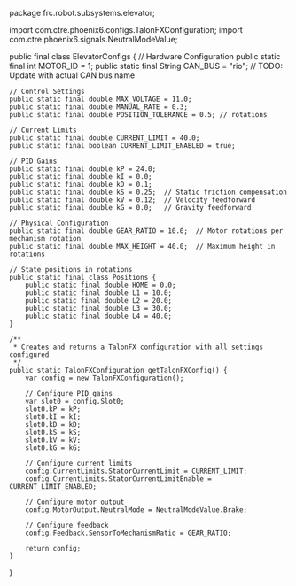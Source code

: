 package frc.robot.subsystems.elevator;

import com.ctre.phoenix6.configs.TalonFXConfiguration;
import com.ctre.phoenix6.signals.NeutralModeValue;

public final class ElevatorConfigs {
    // Hardware Configuration
    public static final int MOTOR_ID = 1;
    public static final String CAN_BUS = "rio"; // TODO: Update with actual CAN bus name
    
    // Control Settings
    public static final double MAX_VOLTAGE = 11.0;
    public static final double MANUAL_RATE = 0.3;
    public static final double POSITION_TOLERANCE = 0.5; // rotations
    
    // Current Limits
    public static final double CURRENT_LIMIT = 40.0;
    public static final boolean CURRENT_LIMIT_ENABLED = true;
    
    // PID Gains
    public static final double kP = 24.0;
    public static final double kI = 0.0;
    public static final double kD = 0.1;
    public static final double kS = 0.25;  // Static friction compensation
    public static final double kV = 0.12;  // Velocity feedforward
    public static final double kG = 0.0;   // Gravity feedforward
    
    // Physical Configuration
    public static final double GEAR_RATIO = 10.0;  // Motor rotations per mechanism rotation
    public static final double MAX_HEIGHT = 40.0;  // Maximum height in rotations
    
    // State positions in rotations
    public static final class Positions {
        public static final double HOME = 0.0;
        public static final double L1 = 10.0;
        public static final double L2 = 20.0;
        public static final double L3 = 30.0;
        public static final double L4 = 40.0;
    }
    
    /**
     * Creates and returns a TalonFX configuration with all settings configured
     */
    public static TalonFXConfiguration getTalonFXConfig() {
        var config = new TalonFXConfiguration();
        
        // Configure PID gains
        var slot0 = config.Slot0;
        slot0.kP = kP;
        slot0.kI = kI;
        slot0.kD = kD;
        slot0.kS = kS;
        slot0.kV = kV;
        slot0.kG = kG;
        
        // Configure current limits
        config.CurrentLimits.StatorCurrentLimit = CURRENT_LIMIT;
        config.CurrentLimits.StatorCurrentLimitEnable = CURRENT_LIMIT_ENABLED;
        
        // Configure motor output
        config.MotorOutput.NeutralMode = NeutralModeValue.Brake;
        
        // Configure feedback
        config.Feedback.SensorToMechanismRatio = GEAR_RATIO;
        
        return config;
    }
}